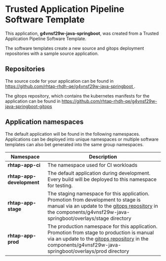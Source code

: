 # Trusted Application Pipeline Software Template

This application, **g4vnsf29w-java-springboot**, was created from a Trusted Application Pipeline Software Template.

The software templates create a new source and gitops deployment repositories with a sample source application. 

## Repositories

The source code for your application can be found in [https://github.com/rhtap-rhdh-qe/g4vnsf29w-java-springboot ](https://github.com/rhtap-rhdh-qe/g4vnsf29w-java-springboot ).
 
The gitops repository, which contains the kubernetes manifests for the application can be found in 
[https://github.com/rhtap-rhdh-qe/g4vnsf29w-java-springboot-gitops ](https://github.com/rhtap-rhdh-qe/g4vnsf29w-java-springboot-gitops ) 

## Application namespaces 

The default application will be found in the following namespaces. Applications can be deployed into unique namespaces or multiple software templates can also bet generated into the same group namespaces.  

|  Namespace   |  Description   |  
| -------- | -------- |
| **rhtap-app-ci** | The namespace used for CI workloads |
| **rhtap-app-development** | The default application during development. Every build will be deployed to this namespace for testing. |
| **rhtap-app-stage** | The staging namespace for this application. Promotion from development to stage is manual via an update to the [gitops repository](https://github.com/rhtap-rhdh-qe/g4vnsf29w-java-springboot-gitops ) in the components/g4vnsf29w-java-springboot/overlays/stage directory |
| **rhtap-app-prod** | The production namespace for this application. Promotion from stage to production is manual via an update to the [gitops repository](https://github.com/rhtap-rhdh-qe/g4vnsf29w-java-springboot-gitops ) in the components/g4vnsf29w-java-springboot/overlays/prod directory |